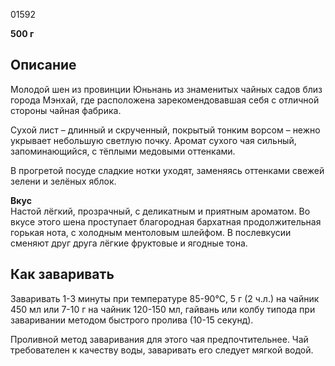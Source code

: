 01592

**500 г**

## **Описание**

Молодой шен из провинции Юньнань из знаменитых чайных садов близ города Мэнхай, где расположена зарекомендовавшая себя с отличной стороны чайная фабрика.

Сухой лист – длинный и скрученный, покрытый тонким ворсом – нежно укрывает небольшую светлую почку. Аромат сухого чая сильный, запоминающийся, с тёплыми медовыми оттенками.

В прогретой посуде сладкие нотки уходят, заменяясь оттенками свежей зелени и зелёных яблок.

**Вкус**  
Настой лёгкий, прозрачный, с деликатным и приятным ароматом. Во вкусе этого шена проступает благородная бархатная продолжительная горькая нота, с холодным ментоловым шлейфом. В послевкусии сменяют друг друга лёгкие фруктовые и ягодные тона.

## **Как заваривать**

Заваривать 1-3 минуты при температуре 85-90°С, 5 г (2 ч.л.) на чайник 450 мл или 7-10 г на чайник 120-150 мл, гайвань или колбу типода при заваривании методом быстрого пролива (10-15 секунд).

Проливной метод заваривания для этого чая предпочтительнее. Чай требователен к качеству воды, заваривать его следует мягкой водой.